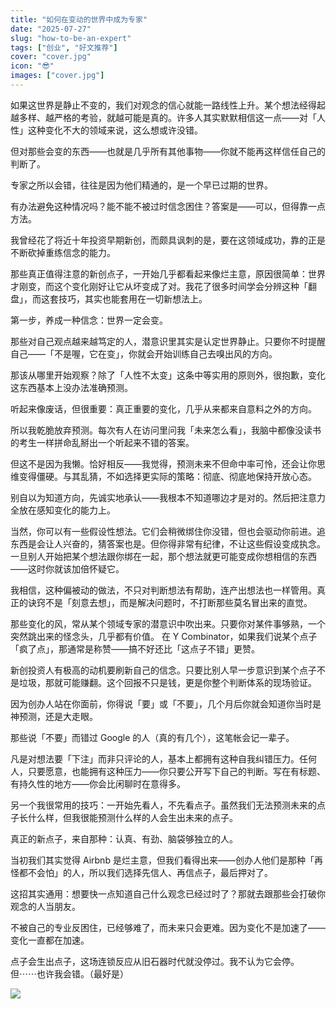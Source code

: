 ```yaml
---
title: "如何在变动的世界中成为专家"
date: "2025-07-27"
slug: "how-to-be-an-expert"
tags: ["创业", "好文推荐"]
cover: "cover.jpg"
icon: "😎"
images: ["cover.jpg"]
---
```

如果这世界是静止不变的，我们对观念的信心就能一路线性上升。某个想法经得起越多样、越严格的考验，就越可能是真的。许多人其实默默相信这一点——对「人性」这种变化不大的领域来说，这么想或许没错。



但对那些会变的东西——也就是几乎所有其他事物——你就不能再这样信任自己的判断了。



专家之所以会错，往往是因为他们精通的，是一个早已过期的世界。



有办法避免这种情况吗？能不能不被过时信念困住？答案是——可以，但得靠一点方法。



我曾经花了将近十年投资早期新创，而颇具讽刺的是，要在这领域成功，靠的正是不断砍掉重练信念的能力。



那些真正值得注意的新创点子，一开始几乎都看起来像烂主意，原因很简单：世界才刚变，而这个变化刚好让它从坏变成了对。我花了很多时间学会分辨这种「翻盘」，而这套技巧，其实也能套用在一切新想法上。



第一步，养成一种信念：世界一定会变。



那些对自己观点越来越笃定的人，潜意识里其实是认定世界静止。只要你不时提醒自己——「不是喔，它在变」，你就会开始训练自己去嗅出风的方向。



那该从哪里开始观察？除了「人性不太变」这条中等实用的原则外，很抱歉，变化这东西基本上没办法准确预测。



听起来像废话，但很重要：真正重要的变化，几乎从来都来自意料之外的方向。



所以我乾脆放弃预测。每次有人在访问里问我「未来怎么看」，我脑中都像没读书的考生一样拼命乱掰出一个听起来不错的答案。



但这不是因为我懒。恰好相反——我觉得，预测未来不但命中率可怜，还会让你思维变得僵硬。与其乱猜，不如选择更实际的策略：彻底、彻底地保持开放心态。



别自以为知道方向，先诚实地承认——我根本不知道哪边才是对的。然后把注意力全放在感知变化的能力上。



当然，你可以有一些假设性想法。它们会稍微绑住你没错，但也会驱动你前进。追东西是会让人兴奋的，猜答案也是。但你得非常有纪律，不让这些假设变成执念。
一旦别人开始把某个想法跟你绑在一起，那个想法就更可能变成你想相信的东西——这时你就该加倍怀疑它。



我相信，这种偏被动的做法，不只对判断想法有帮助，连产出想法也一样管用。真正的诀窍不是「刻意去想」，而是解决问题时，不打断那些莫名冒出来的直觉。



那些变化的风，常从某个领域专家的潜意识中吹出来。只要你对某件事够熟，一个突然跳出来的怪念头，几乎都有价值。
在 Y Combinator，如果我们说某个点子「疯了点」，那通常是称赞——搞不好还比「这点子不错」更赞。



新创投资人有极高的动机要刷新自己的信念。只要比别人早一步意识到某个点子不是垃圾，那就可能赚翻。这个回报不只是钱，更是你整个判断体系的现场验证。



因为创办人站在你面前，你得说「要」或「不要」，几个月后你就会知道你当时是神预测，还是大走眼。



那些说「不要」而错过 Google 的人（真的有几个），这笔帐会记一辈子。



凡是对想法要「下注」而非只评论的人，基本上都拥有这种自我纠错压力。任何人，只要愿意，也能拥有这种压力——你只要公开写下自己的判断。写在有标题、有持久性的地方——你会比闲聊时在意得多。



另一个我很常用的技巧：一开始先看人，不先看点子。虽然我们无法预测未来的点子长什么样，但我很能预测什么样的人会生出未来的点子。



真正的新点子，来自那种：认真、有劲、脑袋够独立的人。



当初我们其实觉得 Airbnb 是烂主意，但我们看得出来——创办人他们是那种「再怪都不会怕」的人，所以我们选择先信人、再信点子，最后押对了。



这招其实通用：想要快一点知道自己什么观念已经过时了？那就去跟那些会打破你观念的人当朋友。



不被自己的专业反困住，已经够难了，而未来只会更难。因为变化不是加速了——变化一直都在加速。



点子会生出点子，这场连锁反应从旧石器时代就没停过。我不认为它会停。
但⋯⋯也许我会错。（最好是）




![](https://prod-files-secure.s3.us-west-2.amazonaws.com/112d0858-5090-4d34-a606-b75eb8d65fd2/46476355-9cf3-4e99-9b7a-3531bc426380/1000202064.png?X-Amz-Algorithm=AWS4-HMAC-SHA256&X-Amz-Content-Sha256=UNSIGNED-PAYLOAD&X-Amz-Credential=ASIAZI2LB466YLGBMW2U%2F20250812%2Fus-west-2%2Fs3%2Faws4_request&X-Amz-Date=20250812T065545Z&X-Amz-Expires=3600&X-Amz-Security-Token=IQoJb3JpZ2luX2VjEMf%2F%2F%2F%2F%2F%2F%2F%2F%2F%2FwEaCXVzLXdlc3QtMiJHMEUCIB1FJIH9jRLdMG%2F6NEf28%2FdzcVNL7mtaz4yeRvK56%2BpUAiEAocSzFl2lqGeBR0I%2BGdtWhYDxWQX8vUI%2F2RouKMIbaWcqiAQI%2F%2F%2F%2F%2F%2F%2F%2F%2F%2F%2F%2FARAAGgw2Mzc0MjMxODM4MDUiDFQWtypBbCC7aAxvwSrcA896ORmNP8khCzkzeOWl6kSX2iHKz%2FkftyUCQ7gfEulktnRcM55jNChJ6P%2FzgW%2BDmNbRgXU%2BuDUtznQ4gKMx3WDBmpw4o5R6i05Ac0YQYRpX0hrKTlqd%2BKh80GLyA4sL4Al7tQy7bcqSi1s6H6XSFuUclE3BKe%2B7wp%2BNiFJNOv4q1NqTSN%2BNx8KyRshXGn4oGIoev5AGcC6J7nIKl479DbR1x7dB1l6AOHPQUuoYFdB0cx4nKnRincHpMSNk3PdRYhtrv59ZCA4M7dvWGr%2FqG%2F2VNbbRS0kCKwXLKDZQ58J639zF9gDL99jwsxx10sTlK56pA6ktVIa7Gb8%2FlJhkNOE945U5nE%2FhlsJDbRN7GSi%2FA1Va1THh4TvDE%2FreMx%2ByU0EQrTpqWQ%2F7AKX5xoFzRP0YaoJ7QkUXEtNrf%2BIkxOwuq3nmRRvbwM15NFeuJ70pCQg%2FzqryqnxOt2vZKK9j6T3k3Xko%2F8KLwZNMN9u4sOWW8SK0ylU3A41D%2FJ1l1q8WVdy16RIgoJH7gDzrs%2BOUcNNSRWNYK3z%2Blhf3U%2FIjg52ALoXRQG2usnujIeBGaKGnMe5jvec5LRfRBSBQb%2BaqJyKcrdUz80pY%2Fv1331yKb6anApFQWcnphlUIbQ6gMJy668QGOqUBABTKU%2FJ%2B6QLUAyUe4fsydvs2Rku2vlydCWpstQh24BuL3L4jCuYHdou1qIs%2B%2BZP6mo%2BMOpikABLRkPxYKP2xbCXIWUohjOAnlIm7c8RfWr7flbXM9ADhPXYZRoCIdEwk8OYGM2J94DICWfxSz19KU9QWdliKUwDEkDnssNAoi3ShX2WioPUgNVod3PHdB9OWBRPBuzOeR9NtpZKOauCLeKTy%2FYwS&X-Amz-Signature=6c8161072776759285ef3de1eedb73960d552e88ab97c7fedcf1bf7a608111a5&X-Amz-SignedHeaders=host&x-amz-checksum-mode=ENABLED&x-id=GetObject)

